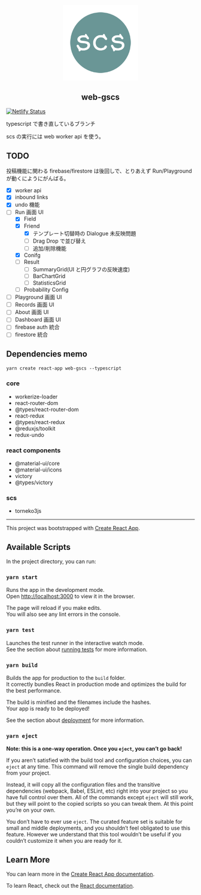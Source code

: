 <p align="center">
  <img src="https://github.com/ikarino/web-gscs/blob/master/public/logo.png?raw=true" width=40%>
</p>
<h2 align="center">web-gscs</h2>

[![Netlify Status](https://api.netlify.com/api/v1/badges/1ac6a824-7bf1-454f-a2fb-7c71d07d8e03/deploy-status)](https://app.netlify.com/sites/web-gscs/deploys)

typescript で書き直しているブランチ

scs の実行には web worker api を使う。

## TODO

投稿機能に関わる firebase/firestore は後回しで、とりあえず Run/Playground が動くにようにがんばる。

- [x] worker api
- [x] inbound links
- [x] undo 機能
- [ ] Run 画面 UI
  - [x] Field
  - [x] Friend
    - [x] テンプレート切替時の Dialogue 未反映問題
    - [ ] Drag Drop で並び替え
    - [ ] 追加/削除機能
  - [x] Conifg
  - [ ] Result
    - [ ] SummaryGrid(UI と円グラフの反映速度)
    - [ ] BarChartGrid
    - [ ] StatisticsGrid
  - [ ] Probability Config
- [ ] Playground 画面 UI
- [ ] Records 画面 UI
- [ ] About 画面 UI
- [ ] Dashboard 画面 UI
- [ ] firebase auth 統合
- [ ] firestore 統合

## Dependencies memo

```
yarn create react-app web-gscs --typescript
```

### core

- workerize-loader
- react-router-dom
- @types/react-router-dom
- react-redux
- @types/react-redux
- @reduxjs/toolkit
- redux-undo

### react components

- @material-ui/core
- @material-ui/icons
- victory
- @types/victory

### scs

- torneko3js

---

This project was bootstrapped with [Create React App](https://github.com/facebook/create-react-app).

## Available Scripts

In the project directory, you can run:

### `yarn start`

Runs the app in the development mode.<br />
Open [http://localhost:3000](http://localhost:3000) to view it in the browser.

The page will reload if you make edits.<br />
You will also see any lint errors in the console.

### `yarn test`

Launches the test runner in the interactive watch mode.<br />
See the section about [running tests](https://facebook.github.io/create-react-app/docs/running-tests) for more information.

### `yarn build`

Builds the app for production to the `build` folder.<br />
It correctly bundles React in production mode and optimizes the build for the best performance.

The build is minified and the filenames include the hashes.<br />
Your app is ready to be deployed!

See the section about [deployment](https://facebook.github.io/create-react-app/docs/deployment) for more information.

### `yarn eject`

**Note: this is a one-way operation. Once you `eject`, you can’t go back!**

If you aren’t satisfied with the build tool and configuration choices, you can `eject` at any time. This command will remove the single build dependency from your project.

Instead, it will copy all the configuration files and the transitive dependencies (webpack, Babel, ESLint, etc) right into your project so you have full control over them. All of the commands except `eject` will still work, but they will point to the copied scripts so you can tweak them. At this point you’re on your own.

You don’t have to ever use `eject`. The curated feature set is suitable for small and middle deployments, and you shouldn’t feel obligated to use this feature. However we understand that this tool wouldn’t be useful if you couldn’t customize it when you are ready for it.

## Learn More

You can learn more in the [Create React App documentation](https://facebook.github.io/create-react-app/docs/getting-started).

To learn React, check out the [React documentation](https://reactjs.org/).
